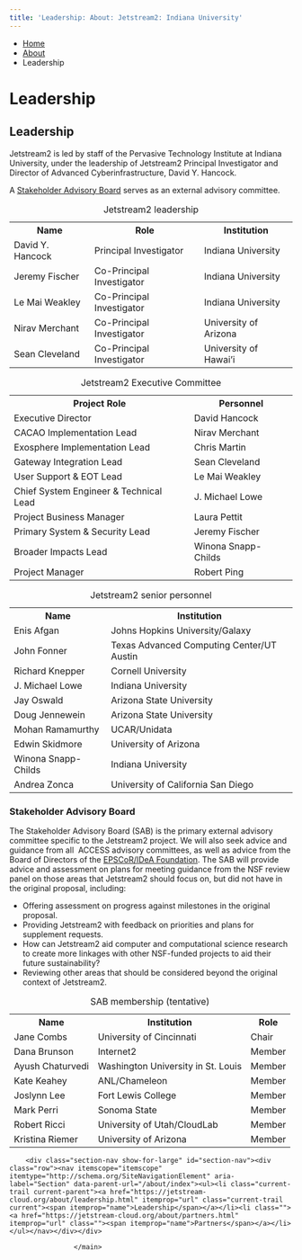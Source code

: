 ```yaml
---
title: 'Leadership: About: Jetstream2: Indiana University'
---
```


<main><div class="content-top"><div class="section breadcrumbs"><div class="row"><div class="layout"><ul itemscope="itemscope" itemtype="http://schema.org/BreadcrumbList"><li itemprop="itemListElement" itemscope="itemscope" itemtype="http://schema.org/ListItem"><a href="../index.html" itemprop="item"><span itemprop="name">Home</span></a><meta content="1" itemprop="position"/></li><li itemprop="itemListElement" itemscope="itemscope" itemtype="http://schema.org/ListItem"><a href="index.html" itemprop="item"><span itemprop="name">About</span></a><meta content="2" itemprop="position"/></li><li class="current" itemprop="itemListElement" itemscope="itemscope" itemtype="http://schema.org/ListItem"><span itemprop="name">Leadership</span><meta content="3" itemprop="position"/></li></ul></div></div></div><div class="section page-title bg-none"><div class="row"><div class="layout"><h1>Leadership</h1></div></div></div></div><div id="main-content"><div class="collapsed bg-none section" id="content"><div class="row"><div class="layout"><div class="text"><h2>Leadership</h2><p>Jetstream2 is led by staff of the Pervasive Technology Institute at Indiana University, under the leadership of Jetstream2 Principal Investigator and Director of Advanced Cyberinfrastructure, David Y. Hancock.</p><p>A <a href="#sab">Stakeholder Advisory Board</a> serves as an external advisory committee.</p></div></div><!-- /.layout --></div></div><div class="collapsed bg-none section"><div class="row"><div class="layout"><div class="text"><table><caption>Jetstream2 leadership</caption><tbody><tr><th scope="col"><strong>Name</strong></th><th scope="col"><strong>Role</strong></th><th scope="col"><strong>Institution</strong></th></tr><tr><td>David Y. Hancock</td><td>Principal Investigator</td><td>Indiana University</td></tr><tr><td>Jeremy Fischer</td><td>Co-Principal Investigator</td><td>Indiana University</td></tr><tr><td>Le Mai Weakley</td><td>Co-Principal Investigator</td><td>Indiana University</td></tr><tr><td>Nirav Merchant</td><td>Co-Principal Investigator</td><td>University of Arizona</td></tr><tr><td>Sean Cleveland</td><td>Co-Principal Investigator</td><td>University of Hawai&#8217;i</td></tr></tbody></table></div></div><!-- /.layout --></div></div><div class="collapsed bg-none section"><div class="row"><div class="layout"><div class="text"><table><caption>Jetstream2 Executive Committee</caption><tbody><tr><th scope="col"><strong>Project Role</strong></th><th scope="col"><strong>Personnel</strong></th></tr><tr><td>Executive Director</td><td>David Hancock</td></tr><tr><td>CACAO Implementation Lead</td><td>Nirav Merchant</td></tr><tr><td>Exosphere Implementation Lead</td><td>Chris Martin</td></tr><tr><td>Gateway Integration Lead</td><td>Sean Cleveland</td></tr><tr><td>User Support &amp; EOT Lead</td><td>Le Mai Weakley</td></tr><tr><td>Chief System Engineer &amp; Technical Lead</td><td>J. Michael Lowe</td></tr><tr><td>Project Business Manager</td><td>Laura Pettit</td></tr><tr><td>Primary System &amp; Security Lead</td><td>Jeremy Fischer</td></tr><tr><td>Broader Impacts Lead</td><td>Winona Snapp-Childs</td></tr><tr><td>Project Manager</td><td>Robert Ping</td></tr></tbody></table></div></div><!-- /.layout --></div></div><div class="collapsed bg-none section"><div class="row"><div class="layout"><div class="text"><table><caption>Jetstream2 senior personnel</caption><tbody><tr><th scope="col"><strong>Name</strong></th><th scope="col"><strong>Institution</strong></th></tr><tr><td>Enis Afgan</td><td>Johns Hopkins University/Galaxy</td></tr><tr><td>John Fonner</td><td>Texas Advanced Computing Center/UT Austin</td></tr><tr><td>Richard Knepper</td><td>Cornell University</td></tr><tr><td>J. Michael Lowe</td><td>Indiana University</td></tr><tr><td>Jay Oswald</td><td>Arizona State University</td></tr><tr><td>Doug Jennewein</td><td>Arizona State University</td></tr><tr><td>Mohan Ramamurthy</td><td>UCAR/Unidata</td></tr><tr><td>Edwin Skidmore</td><td>University of Arizona</td></tr><tr><td>Winona Snapp-Childs</td><td>Indiana University</td></tr><tr><td>Andrea Zonca</td><td>University of California San Diego</td></tr></tbody></table></div></div><!-- /.layout --></div></div><div class="collapsed bg-none section" id="sab"><div class="row"><div class="layout"><div class="text"><h3>Stakeholder Advisory Board</h3><p>The Stakeholder Advisory Board (SAB) is the primary external advisory committee specific to the Jetstream2 project. We will also seek advice and guidance from all&#160; ACCESS advisory committees, as well as advice from the Board of Directors of the <a href="https://www.epscorideafoundation.org" rel="noopener" target="_blank">EPSCoR/IDeA Foundation</a>. The SAB will provide advice and assessment on plans for meeting guidance from the NSF review panel on those areas that Jetstream2 should focus on, but did not have in the original proposal, including:</p><ul><li>Offering assessment on progress against milestones in the original proposal.</li><li>Providing Jetstream2 with feedback on priorities and plans for supplement requests.</li><li>How can Jetstream2 aid computer and computational science research to create more linkages with other NSF-funded projects to aid their future sustainability?</li><li>Reviewing other areas that should be considered beyond the original context of Jetstream2.</li></ul></div></div><!-- /.layout --></div></div><div class="collapsed bg-none section"><div class="row"><div class="layout"><div class="text"><table><caption>SAB membership (tentative)</caption><tbody><tr><th scope="col"><strong>Name</strong></th><th scope="col"><strong>Institution</strong></th><th scope="col"><strong>Role</strong></th></tr><tr><td>Jane Combs</td><td>University of Cincinnati</td><td>Chair</td></tr><tr><td>Dana Brunson</td><td>Internet2</td><td>Member</td></tr><tr><td>Ayush Chaturvedi</td><td>Washington University in St. Louis</td><td>Member</td></tr><tr><td>Kate Keahey</td><td>ANL/Chameleon</td><td>Member</td></tr><tr><td>Joslynn Lee</td><td>Fort Lewis College</td><td>Member</td></tr><tr><td>Mark Perri</td><td>Sonoma State</td><td>Member</td></tr><tr><td>Robert Ricci</td><td>University of Utah/CloudLab</td><td>Member</td></tr><tr><td>Kristina Riemer</td><td>University of Arizona</td><td>Member</td></tr></tbody></table></div></div><!-- /.layout --></div></div></div>
                                
          
    
                    
        
    
        <div class="section-nav show-for-large" id="section-nav"><div class="row"><nav itemscope="itemscope" itemtype="http://schema.org/SiteNavigationElement" aria-label="Section" data-parent-url="/about/index"><ul><li class="current-trail current-parent"><a href="https://jetstream-cloud.org/about/leadership.html" itemprop="url" class="current-trail current"><span itemprop="name">Leadership</span></a></li><li class=""><a href="https://jetstream-cloud.org/about/partners.html" itemprop="url" class=""><span itemprop="name">Partners</span></a></li></ul></nav></div></div>
    
                    </main>
